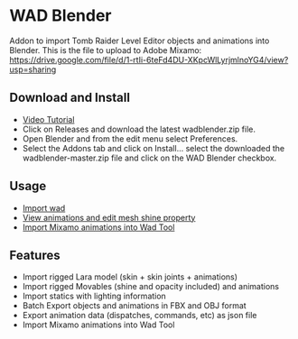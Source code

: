 # WAD Blender
Addon to import Tomb Raider Level Editor objects and animations into Blender.
This is the file to upload to Adobe Mixamo: https://drive.google.com/file/d/1-rtIi-6teFd4DU-XKpcWlLyrjmlnoYG4/view?usp=sharing

## Download and Install
* [Video Tutorial](https://www.youtube.com/watch?v=8LP4uLe9Onw)
* Click on Releases and download the latest wadblender.zip file.
* Open Blender and from the edit menu select Preferences.
* Select the Addons tab and click on Install... select the downloaded the wadblender-master.zip file and click on the WAD Blender checkbox.

## Usage
* [Import wad](https://www.youtube.com/watch?v=1ugcUadU74M)
* [View animations and edit mesh shine property](https://www.youtube.com/watch?v=hQ1DtBUQkSg)
* [Import Mixamo animations into Wad Tool](https://www.youtube.com/watch?v=ErSYyMgzUS4)

## Features
* Import rigged Lara model (skin + skin joints + animations)
* Import rigged Movables (shine and opacity included) and animations
* Import statics with lighting information
* Batch Export objects and animations in FBX and OBJ format
* Export animation data (dispatches, commands, etc) as json file
* Import Mixamo animations into Wad Tool
